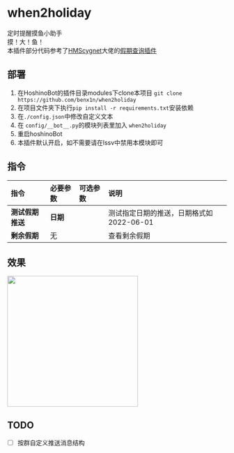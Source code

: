 # when2holiday
定时提醒摸鱼小助手<br>
摸！大！鱼！<br>
本插件部分代码参考了[HMScygnet](https://github.com/HMScygnet)大佬的[假期查询插件](https://github.com/pcrbot/holiday)
## 部署

1. 在HoshinoBot的插件目录modules下clone本项目 `git clone https://github.com/benx1n/when2holiday`
2. 在项目文件夹下执行`pip install -r requirements.txt`安装依赖
3. 在`./config.json`中修改自定义文本
4. 在 `config/__bot__.py`的模块列表里加入 `when2holiday`
5. 重启hoshinoBot
6. 本插件默认开启，如不需要请在lssv中禁用本模块即可

## 指令

|  指令   | 必要参数  |可选参数|说明|
|  :----  | :----  | :---- |:----|
| **测试假期推送**|**日期**||测试指定日期的推送，日期格式如2022-06-01|
| **剩余假期** |无||查看剩余假期|


## 效果
<div align="left">
  <img src="https://s1.ax1x.com/2022/04/25/Lo5w7D.jpg" width="300" />
</div>

## TODO
- [ ] 按群自定义推送消息结构
